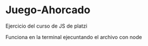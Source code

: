 # Juego-Ahorcado
Ejercicio del curso de JS de platzi

Funciona en la terminal ejecuntando el archivo con node
